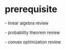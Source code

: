 # prerequisite
<p style=""></p><p><font size="2">- linear algebra review</font></p><p><font size="2">- probability theorem review</font></p><p><font size="2">- convex optimization review</font></p><p></p>
